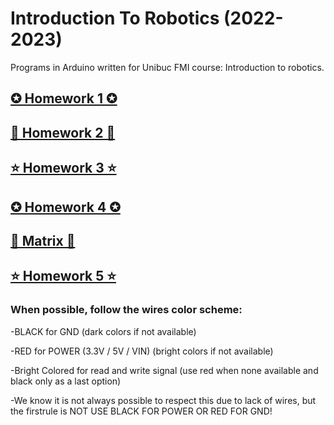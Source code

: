 # Introduction To Robotics (2022-2023)
Programs in Arduino  written for Unibuc FMI course: Introduction to robotics.

## [✪ Homework 1 ✪](https://github.com/postolache-andreea-miruna/IntroductionToRobotics/tree/main/Homework1)

## [🌠 Homework 2 🌠](https://github.com/postolache-andreea-miruna/IntroductionToRobotics/tree/main/Homework2)

## [⭐ Homework 3 ⭐](https://github.com/postolache-andreea-miruna/IntroductionToRobotics/tree/main/Homework3)

## [✪ Homework 4 ✪](https://github.com/postolache-andreea-miruna/IntroductionToRobotics/tree/main/Homework4)

## [🌠 Matrix 🌠](https://github.com/postolache-andreea-miruna/IntroductionToRobotics/tree/main/Matrix)

## [⭐ Homework 5 ⭐](https://github.com/postolache-andreea-miruna/IntroductionToRobotics/tree/main/Homework5)

### When possible, follow the wires color scheme:

-BLACK for GND (dark colors if not available)

-RED   for POWER (3.3V / 5V / VIN) (bright colors if not available)

-Bright Colored for read and write signal 
(use red when none available and black only as a last option)

-We know it is not always possible to respect this due to lack of wires,
 but the firstrule is NOT USE BLACK FOR POWER OR RED FOR GND!


